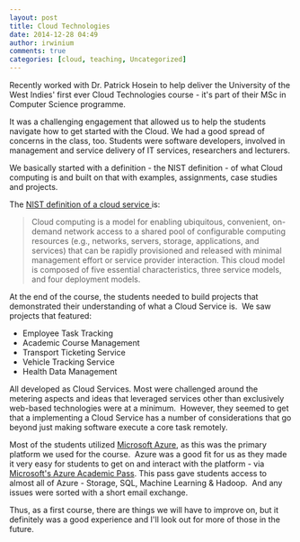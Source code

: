 ```yaml
---
layout: post
title: Cloud Technologies
date: 2014-12-28 04:49
author: irwinium
comments: true
categories: [cloud, teaching, Uncategorized]
---
```

Recently worked with Dr. Patrick Hosein to help deliver the University of the West Indies' first ever Cloud Technologies course - it's part of their MSc in Computer Science programme.

It was a challenging engagement that allowed us to help the students navigate how to get started with the Cloud. We had a good spread of concerns in the class, too. Students were software developers, involved in management and service delivery of IT services, researchers and lecturers.

We basically started with a definition - the NIST definition - of what Cloud computing is and built on that with examples, assignments, case studies and projects.

The <a title="NIST definition of a cloud service" href="http://csrc.nist.gov/publications/nistpubs/800-145/SP800-145.pdf" target="_blank">NIST definition of a cloud service </a>is:
<blockquote>Cloud computing is a model for enabling ubiquitous, convenient, on-demand network access to a shared
pool of configurable computing resources (e.g., networks, servers, storage, applications, and services) that
can be rapidly provisioned and released with minimal management effort or service provider interaction.
This cloud model is composed of five essential characteristics, three service models, and four deployment
models.</blockquote>
At the end of the course, the students needed to build projects that demonstrated their understanding of what a Cloud Service is.  We saw projects that featured:
<ul>
	<li>Employee Task Tracking</li>
	<li>Academic Course Management</li>
	<li>Transport Ticketing Service</li>
	<li>Vehicle Tracking Service</li>
	<li>Health Data Management</li>
</ul>
All developed as Cloud Services. Most were challenged around the metering aspects and ideas that leveraged services other than exclusively web-based technologies were at a minimum.  However, they seemed to get that a implementing a Cloud Service has a number of considerations that go beyond just making software execute a core task remotely.

Most of the students utilized <a title="Microsoft Azure" href="http://azure.microsoft.com/en-us/" target="_blank">Microsoft Azure</a>, as this was the primary platform we used for the course.  Azure was a good fit for us as they made it very easy for students to get on and interact with the platform - via <a title="Microsoft's Azure Academic Pass" href="http://www.microsoftazurepass.com/azureu" target="_blank">Microsoft's Azure Academic Pass</a>. This pass gave students access to almost all of Azure - Storage, SQL, Machine Learning &amp; Hadoop.  And any issues were sorted with a short email exchange.

Thus, as a first course, there are things we will have to improve on, but it definitely was a good experience and I'll look out for more of those in the future.
